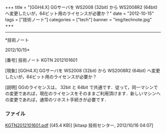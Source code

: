 ﻿+++
title = "[GGH4.X] GGサーバを WS2008 (32bit) から WS2008R2 (64bit) へ変更したいが，64ビット用のライセンスが必要か？"
date = "2012-10-15"
tags = ["技術ノート"]
categories = ["tech"]
banner = "img/technote.jpg"
+++

-----------------------------------------------------------------------------------------------------------------------------

*技術ノート

2012/10/15*


[番号]
技術ノート KGTN 2012101601

[現象]
[GGH4.X] GGサーバを WS2008 (32bit) から WS2008R2 (64bit)
へ変更したいが，64ビット用のライセンスが必要か？

[説明]
GGのライセンスは， 32bit と 64bit
で共通です．従って，同一マシンでの変更であれば，現在のライセンスをそのままご利用頂けます．新しいマシンへの変更であれば，通常のリホスト手続きが必要です．


### ファイル

 
 


[KGTN2012101601.pdf](http://techreport.kitasp.net/attachments/download/1036/KGTN2012101601.pdf)
 [(45.4 KB)] [kitasp 技術センター, 2012/10/16
04:07]


 


 

